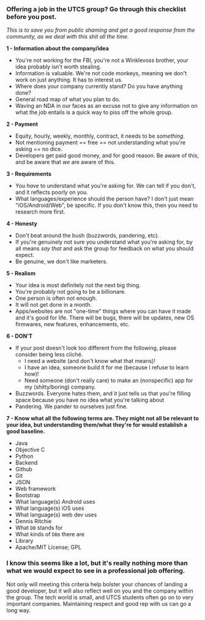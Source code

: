### Offering a job in the UTCS group? Go through this checklist before you post. 

*This is to save you from public shaming and get a good response from the community, as we deal with this shit all the time.*

**1 - Information about the company/idea**
* You're not working for the FBI, you're not a Winklevoss brother, your idea probably isn't worth stealing.
* Information is valuable. We're not code monkeys, meaning we don't work on just anything. It has to interest us.
* Where does your company currently stand? Do you have anything done?
* General road map of what you plan to do.
* Waving an NDA in our faces as an excuse not to give any information on what the job entails is a quick way to piss off the whole group.

**2 - Payment**
* Equity, hourly, weekly, monthly, contract, it needs to be *something*.
* Not mentioning payment == free == not understanding what you're asking == no dice.
* Developers get paid good money, and for good reason. Be aware of this, and be aware that *we* are aware of this.

**3 - Requirements**
* You *have* to understand what you're asking for. We can tell if you don't, and it reflects poorly on you.
* What languages/experience should the person have? I don't just mean "iOS/Android/Web", be specific. If you don't know this, then you need to research more first.

**4 - Honesty**
* Don't beat around the bush (buzzwords, pandering, etc).
* If you're genuinely not sure you understand what you're asking for, by all means *say that* and ask the group for feedback on what you should expect.
* Be genuine, we don't like marketers.

**5 - Realism**
* Your idea is most definitely not the next big thing.
* You're probably not going to be a billionare.
* One person is often not enough.
* It will not get done in a month.
* Apps/websites are not "one-time" things where you can have it made and it's good for life. There will be bugs, there will be updates, new OS firmwares, new features, enhancements, etc.

**6 - DON'T**
* If your post doesn't look too different from the following, please consider being less cliché.
  * I need a website (and don't know what that means)!
  * I have an idea, someone build it for me (because I refuse to learn how)!
  * Need someone (don't really care) to make an (nonspecific) app for my (shitty/boring) company.
* Buzzwords. Everyone hates them, and it just tells us that you're filling space because you have no idea what you're talking about
* Pandering. We pander to ourselves just fine.

**7 - Know what all the following terms are. They might not all be relevant to your idea, but understanding them/what they're for would establish a good baseline.**
* Java
* Objective C
* Python
* Backend
* Github
* Git
* JSON
* Web framework
* Bootstrap
* What language(s) Android uses
* What language(s) iOS uses
* What language(s) web dev uses
* Dennis Ritchie
* What `DB` stands for
* What kinds of `DB`s there are
* Library
* Apache/MIT License; GPL

### I know this seems like a lot, but it's really nothing more than what we would expect to see in a professional job offering.

Not only will meeting this criteria help bolster your chances of landing a good developer, but it will also reflect well on you and the company within the group. The tech world is small, and UTCS students often go on to very important companies. Maintaining respect and good rep with us can go a long way.
